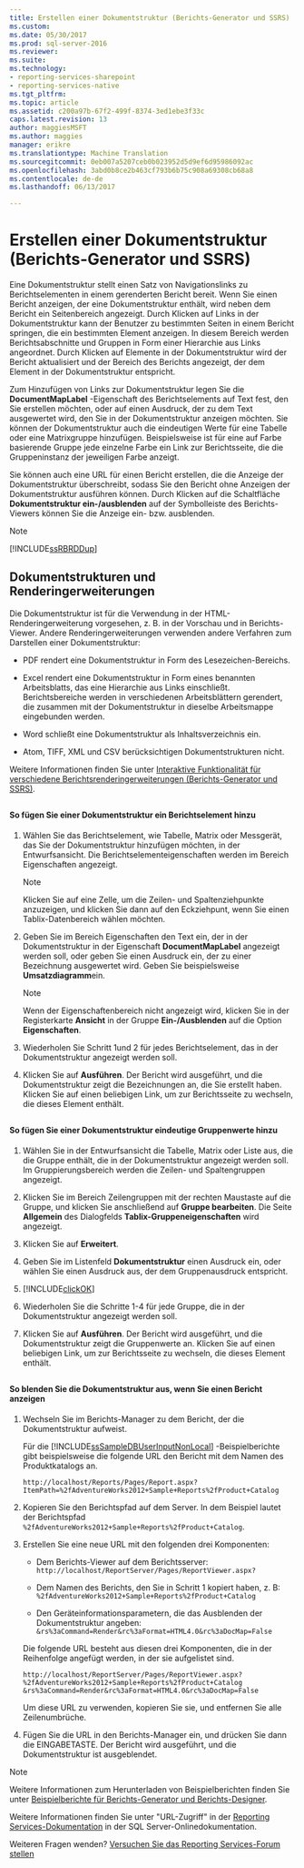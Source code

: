 ```yaml
---
title: Erstellen einer Dokumentstruktur (Berichts-Generator und SSRS) | Microsoft Docs
ms.custom: 
ms.date: 05/30/2017
ms.prod: sql-server-2016
ms.reviewer: 
ms.suite: 
ms.technology:
- reporting-services-sharepoint
- reporting-services-native
ms.tgt_pltfrm: 
ms.topic: article
ms.assetid: c200a97b-67f2-499f-8374-3ed1ebe3f33c
caps.latest.revision: 13
author: maggiesMSFT
ms.author: maggies
manager: erikre
ms.translationtype: Machine Translation
ms.sourcegitcommit: 0eb007a5207ceb0b023952d5d9ef6d95986092ac
ms.openlocfilehash: 3abd0b8ce2b463cf793b6b75c908a69308cb68a8
ms.contentlocale: de-de
ms.lasthandoff: 06/13/2017

---
```


# <a name="create-a-document-map-report-builder-and-ssrs"></a>Erstellen einer Dokumentstruktur (Berichts-Generator und SSRS)

Eine Dokumentstruktur stellt einen Satz von Navigationslinks zu Berichtselementen in einem gerenderten Bericht bereit. Wenn Sie einen Bericht anzeigen, der eine Dokumentstruktur enthält, wird neben dem Bericht ein Seitenbereich angezeigt. Durch Klicken auf Links in der Dokumentstruktur kann der Benutzer zu bestimmten Seiten in einem Bericht springen, die ein bestimmten Element anzeigen. In diesem Bereich werden Berichtsabschnitte und Gruppen in Form einer Hierarchie aus Links angeordnet. Durch Klicken auf Elemente in der Dokumentstruktur wird der Bericht aktualisiert und der Bereich des Berichts angezeigt, der dem Element in der Dokumentstruktur entspricht.  
  
 Zum Hinzufügen von Links zur Dokumentstruktur legen Sie die **DocumentMapLabel** -Eigenschaft des Berichtselements auf Text fest, den Sie erstellen möchten, oder auf einen Ausdruck, der zu dem Text ausgewertet wird, den Sie in der Dokumentstruktur anzeigen möchten. Sie können der Dokumentstruktur auch die eindeutigen Werte für eine Tabelle oder eine Matrixgruppe hinzufügen. Beispielsweise ist für eine auf Farbe basierende Gruppe jede einzelne Farbe ein Link zur Berichtsseite, die die Gruppeninstanz der jeweiligen Farbe anzeigt.  
  
 Sie können auch eine URL für einen Bericht erstellen, die die Anzeige der Dokumentstruktur überschreibt, sodass Sie den Bericht ohne Anzeigen der Dokumentstruktur ausführen können. Durch Klicken auf die Schaltfläche **Dokumentstruktur ein-/ausblenden** auf der Symbolleiste des Berichts-Viewers können Sie die Anzeige ein- bzw. ausblenden.  
  
> [!NOTE]  
>  [!INCLUDE[ssRBRDDup](../../includes/ssrbrddup-md.md)]  
  
##  <a name="DocMapRenderExtensions"></a> Dokumentstrukturen und Renderingerweiterungen  
 Die Dokumentstruktur ist für die Verwendung in der HTML-Renderingerweiterung vorgesehen, z. B. in der Vorschau und in Berichts-Viewer. Andere Renderingerweiterungen verwenden andere Verfahren zum Darstellen einer Dokumentstruktur:  
  
-   PDF rendert eine Dokumentstruktur in Form des Lesezeichen-Bereichs.  
  
-   Excel rendert eine Dokumentstruktur in Form eines benannten Arbeitsblatts, das eine Hierarchie aus Links einschließt. Berichtsbereiche werden in verschiedenen Arbeitsblättern gerendert, die zusammen mit der Dokumentstruktur in dieselbe Arbeitsmappe eingebunden werden.  
  
-   Word schließt eine Dokumentstruktur als Inhaltsverzeichnis ein.  
  
-   Atom, TIFF, XML und CSV berücksichtigen Dokumentstrukturen nicht.  
  
 Weitere Informationen finden Sie unter [Interaktive Funktionalität für verschiedene Berichtsrenderingerweiterungen &#40;Berichts-Generator und SSRS&#41;](../../reporting-services/report-builder/interactive-functionality-different-report-rendering-extensions.md).  
  
##  <a name="AddRptItemToMap"></a>   
#### <a name="to-add-a-report-item-to-a-document-map"></a>So fügen Sie einer Dokumentstruktur ein Berichtselement hinzu  
  
1.  Wählen Sie das Berichtselement, wie Tabelle, Matrix oder Messgerät, das Sie der Dokumentstruktur hinzufügen möchten, in der Entwurfsansicht. Die Berichtselementeigenschaften werden im Bereich Eigenschaften angezeigt.  
  
    > [!NOTE]  
    >  Klicken Sie auf eine Zelle, um die Zeilen- und Spaltenziehpunkte anzuzeigen, und klicken Sie dann auf den Eckziehpunt, wenn Sie einen Tablix-Datenbereich wählen möchten.  
  
2.  Geben Sie im Bereich Eigenschaften den Text ein, der in der Dokumentstruktur in der Eigenschaft **DocumentMapLabel** angezeigt werden soll, oder geben Sie einen Ausdruck ein, der zu einer Bezeichnung ausgewertet wird. Geben Sie beispielsweise **Umsatzdiagramm**ein.  
  
    > [!NOTE]  
    >  Wenn der Eigenschaftenbereich nicht angezeigt wird, klicken Sie in der Registerkarte **Ansicht** in der Gruppe **Ein-/Ausblenden** auf die Option **Eigenschaften**.  
  
3.  Wiederholen Sie Schritt 1und 2 für jedes Berichtselement, das in der Dokumentstruktur angezeigt werden soll.  
  
4.  Klicken Sie auf **Ausführen**. Der Bericht wird ausgeführt, und die Dokumentstruktur zeigt die Bezeichnungen an, die Sie erstellt haben. Klicken Sie auf einen beliebigen Link, um zur Berichtsseite zu wechseln, die dieses Element enthält.  

  
##  <a name="AddUniqueValuesToMap"></a>   
#### <a name="to-add-unique-group-values-to-a-document-map"></a>So fügen Sie einer Dokumentstruktur eindeutige Gruppenwerte hinzu  
  
1.  Wählen Sie in der Entwurfsansicht die Tabelle, Matrix oder Liste aus, die die Gruppe enthält, die in der Dokumentstruktur angezeigt werden soll. Im Gruppierungsbereich werden die Zeilen- und Spaltengruppen angezeigt.  
  
2.  Klicken Sie im Bereich Zeilengruppen mit der rechten Maustaste auf die Gruppe, und klicken Sie anschließend auf **Gruppe bearbeiten**. Die Seite **Allgemein** des Dialogfelds **Tablix-Gruppeneigenschaften** wird angezeigt.  
  
3.  Klicken Sie auf **Erweitert**.  
  
4.  Geben Sie im Listenfeld **Dokumentstruktur** einen Ausdruck ein, oder wählen Sie einen Ausdruck aus, der dem Gruppenausdruck entspricht.  
  
5.  [!INCLUDE[clickOK](../../includes/clickok-md.md)]  
  
6.  Wiederholen Sie die Schritte 1-4 für jede Gruppe, die in der Dokumentstruktur angezeigt werden soll.  
  
7.  Klicken Sie auf **Ausführen**. Der Bericht wird ausgeführt, und die Dokumentstruktur zeigt die Gruppenwerte an. Klicken Sie auf einen beliebigen Link, um zur Berichtsseite zu wechseln, die dieses Element enthält.  
  
##  <a name="HideMapWhenViewRpt"></a>   
#### <a name="to-hide-the-document-map-when-you-view-a-report"></a>So blenden Sie die Dokumentstruktur aus, wenn Sie einen Bericht anzeigen  
  
1.  Wechseln Sie im Berichts-Manager zu dem Bericht, der die Dokumentstruktur aufweist.  
  
     Für die [!INCLUDE[ssSampleDBUserInputNonLocal](../../includes/sssampledbuserinputnonlocal-md.md)] -Beispielberichte gibt beispielsweise die folgende URL den Bericht mit dem Namen des Produktkatalogs an.  
  
    ```  
    http://localhost/Reports/Pages/Report.aspx?ItemPath=%2fAdventureWorks2012+Sample+Reports%2fProduct+Catalog  
    ```  
  
2.  Kopieren Sie den Berichtspfad auf dem Server. In dem Beispiel lautet der Berichtspfad `%2fAdventureWorks2012+Sample+Reports%2fProduct+Catalog`.  
  
3.  Erstellen Sie eine neue URL mit den folgenden drei Komponenten:  
  
    -   Dem Berichts-Viewer auf dem Berichtsserver: `http://localhost/ReportServer/Pages/ReportViewer.aspx?`  
  
    -   Dem Namen des Berichts, den Sie in Schritt 1 kopiert haben, z. B: `%2fAdventureWorks2012+Sample+Reports%2fProduct+Catalog`  
  
    -   Den Geräteinformationsparametern, die das Ausblenden der Dokumentstruktur angeben: `&rs%3aCommand=Render&rc%3aFormat=HTML4.0&rc%3aDocMap=False`  
  
     Die folgende URL besteht aus diesen drei Komponenten, die in der Reihenfolge angefügt werden, in der sie aufgelistet sind.  
  
    ```  
    http://localhost/ReportServer/Pages/ReportViewer.aspx?  
    %2fAdventureWorks2012+Sample+Reports%2fProduct+Catalog  
    &rs%3aCommand=Render&rc%3aFormat=HTML4.0&rc%3aDocMap=False  
    ```  
  
     Um diese URL zu verwenden, kopieren Sie sie, und entfernen Sie alle Zeilenumbrüche.  
  
4.  Fügen Sie die URL in den Berichts-Manager ein, und drücken Sie dann die EINGABETASTE. Der Bericht wird ausgeführt, und die Dokumentstruktur ist ausgeblendet.  
  
> [!NOTE]  
>  Weitere Informationen zum Herunterladen von Beispielberichten finden Sie unter [Beispielberichte für Berichts-Generator und Berichts-Designer](http://go.microsoft.com/fwlink/?LinkId=198283).  
>   
>  Weitere Informationen finden Sie unter "URL-Zugriff" in der [Reporting Services-Dokumentation](http://go.microsoft.com/fwlink/?linkid=121312) in der SQL Server-Onlinedokumentation.  


Weiteren Fragen wenden? [Versuchen Sie das Reporting Services-Forum stellen](http://go.microsoft.com/fwlink/?LinkId=620231)
